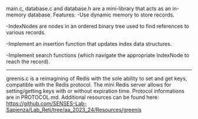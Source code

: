 main.c, database.c and database.h are a mini-library that acts as an in-memory database. Features:
-Use dynamic memory to store records.

-IndexNodes are nodes in an ordered binary tree used to find references to various records.

-Implement an insertion function that updates index data structures.

-Implement search functions (which navigate the appropriate IndexNode to reach the record).


-------------------------------------------------------------------------------------------------------------------


greenis.c is a reimagining of Redis with the sole ability to set and get keys, compatible with the Redis protocol. The mini Redis server allows for setting/getting keys with or without expiration time. Protocol informations are in PROTOCOL.md. Additional resources can be found here:
https://github.com/SENSES-Lab-Sapienza/Lab_Reti/tree/aa_2023_24/Resources/greenis
